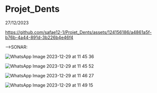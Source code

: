 # Projet_Dents
 27/12/2023


https://github.com/safae12-1/Projet_Dents/assets/124156186/a4861a5f-b76b-4a44-891d-3b226b4e46f4

-->SONAR:

![WhatsApp Image 2023-12-29 at 11 45 36](https://github.com/safae12-1/Projet_Dents/assets/124156186/12d88c7f-1d89-46d2-97b2-30870f24ef6a)

![WhatsApp Image 2023-12-29 at 11 45 52](https://github.com/safae12-1/Projet_Dents/assets/124156186/547b21a6-c1eb-4fa8-8e4c-d0310d394948)

![WhatsApp Image 2023-12-29 at 11 46 27](https://github.com/safae12-1/Projet_Dents/assets/124156186/33ba2e16-6eb0-42c0-9105-b3f04a057fd8)

![WhatsApp Image 2023-12-29 at 11 49 15](https://github.com/safae12-1/Projet_Dents/assets/124156186/7caf20f2-ebb7-44c8-8484-2add9bb4fef9)
